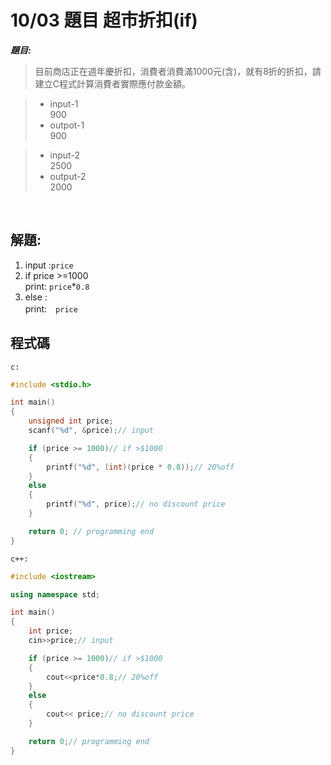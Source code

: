 # 10/03 題目  超市折扣(if)

<strong><em>題目:</em></strong>

> 目前商店正在週年慶折扣，消費者消費滿1000元(含)，就有8折的折扣，請建立C程式計算消費者實際應付款金額。 <br>

>* input-1 <br>
> 900
> * outpot-1<br>
> 900

> * input-2<br>
> 2500
> * output-2<br>
> 2000
<br>

## 解題: <br>
1. input :`price`<br>
2. if price >=1000 <br>
   print: `price`*`0.8`<br>
3. else :<br>
   print:　`price`<br>

## 程式碼   
`c:` <br>

``` c
#include <stdio.h>

int main()
{
    unsigned int price;
    scanf("%d", &price);// input

    if (price >= 1000)// if >$1000
    {
        printf("%d", (int)(price * 0.8));// 20%off
    }
    else
    {
        printf("%d", price);// no discount price
    }

    return 0; // programming end
}
```
`c++:`<br>

```cpp
#include <iostream>

using namespace std;

int main()
{
    int price;
    cin>>price;// input

    if (price >= 1000)// if >$1000
    {
        cout<<price*0.8;// 20%off
    }
    else
    {
        cout<< price;// no discount price
    }

    return 0;// programming end
}
